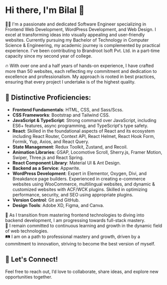 # Hi there, I'm Bilal 👋

👨‍💻 I'm a passionate and dedicated Software Engineer specializing in Frontend Web Development, WordPress Development, and Web Design. I excel at transforming ideas into visually appealing and user-friendly websites. Currently pursuing my Bachelor of Technology in Computer Science & Engineering, my academic journey is complemented by practical experience. I've been contributing to Brandroot Isoft Pvt. Ltd. in a part-time capacity since my second year of college.

🔥 With over one and a half years of hands-on experience, I have crafted more than 50 websites, each reflecting my commitment and dedication to excellence and professionalism. My approach is rooted in best practices, ensuring that every project I undertake is of the highest quality.

## 🌟 Distinctive Proficiencies:
- **Frontend Fundamentals**: HTML, CSS, and Sass/Scss.
- **CSS Frameworks**: Bootstrap and Tailwind CSS.
- **JavaScript & TypeScript**: Strong command over JavaScript, including ES6+ features, async programming, and TypeScript's type safety.
- **React**: Skilled in the foundational aspects of React and its ecosystem including React Router, Context API, React Helmet, React Hook Form, Formik, Yup, Axios, and React Query.
- **State Management**: Redux Toolkit, Zustand, and Recoil.
- **Animation Libraries**: GSAP, Locomotive Scroll, Sherry.js, Framer Motion, Swiper, Three.js and React Spring.
- **React Component Library**: Material UI & Ant Design.
- **Backend as a Service**: Appwrite.
- **WordPress Development**: Expert in Elementor, Oxygen, Divi, and Breakdance page builders. Experienced in creating e-commerce websites using WooCommerce, multilingual websites, and dynamic & customized websites with ACF/WCK plugins. Skilled in optimizing performance, security, and SEO using appropriate plugins.
- **Version Control**: Git and GitHub.
- **Design Tools**: Adobe XD, Figma, and Canva.

🎯 As I transition from mastering frontend technologies to diving into backend development, I am progressing towards full-stack mastery.\
🚀 I remain committed to continuous learning and growth in the dynamic field of web technologies.\
🛤️ I am on a path to professional mastery and growth, driven by a commitment to innovation, striving to become the best version of myself.

## 🤝 Let's Connect!
Feel free to reach out, I’d love to collaborate, share ideas, and explore new opportunities together.
